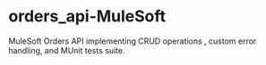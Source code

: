 # orders_api-MuleSoft
MuleSoft Orders API implementing CRUD operations , custom error handling, and MUnit tests suite.
